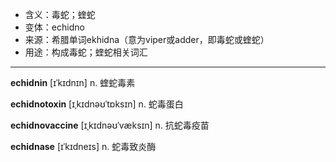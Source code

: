 - <span class="definition">含义：毒蛇；蝰蛇</span>
- <span class="definition">变体：echidno</span>
- <span class="definition">来源：希腊单词ekhidna（意为viper或adder，即毒蛇或蝰蛇）</span>
- <span class="definition">用途：构成毒蛇；蝰蛇相关词汇</span>

---

<span class="vocabulary">**echidnin**</span> [ɪˈkɪdnɪn] n. 蝰蛇毒素

<span class="vocabulary">**echidnotoxin**</span> [ɪˌkɪdnəʊˈtɒksɪn] n. 蛇毒蛋白

<span class="vocabulary">**echidnovaccine**</span> [ɪˌkɪdnəʊˈvæksɪn] n. 抗蛇毒疫苗

<span class="vocabulary">**echidnase**</span> [ɪˈkɪdneɪs] n. 蛇毒致炎酶

